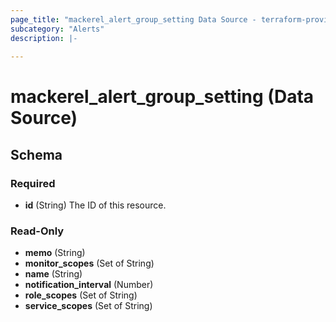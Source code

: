 ```yaml
---
page_title: "mackerel_alert_group_setting Data Source - terraform-provider-mackerel"
subcategory: "Alerts"
description: |-
  
---
```


# mackerel_alert_group_setting (Data Source)





<!-- schema generated by tfplugindocs -->
## Schema

### Required

- **id** (String) The ID of this resource.

### Read-Only

- **memo** (String)
- **monitor_scopes** (Set of String)
- **name** (String)
- **notification_interval** (Number)
- **role_scopes** (Set of String)
- **service_scopes** (Set of String)


